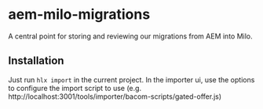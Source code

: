 # aem-milo-migrations
A central point for storing and reviewing our migrations from AEM into Milo. 

## Installation 

Just run `hlx import` in the current project.
In the importer ui, use the options to configure the import script to use (e.g. http://localhost:3001/tools/importer/bacom-scripts/gated-offer.js)
